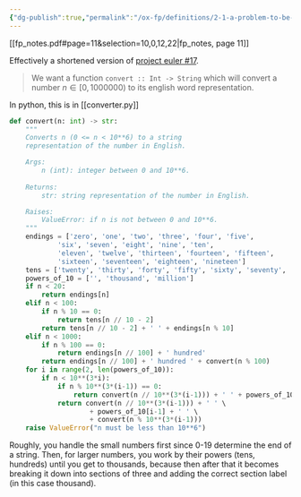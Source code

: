 ```yaml
---
{"dg-publish":true,"permalink":"/ox-fp/definitions/2-1-a-problem-to-be-solved/"}
---
```


[[fp_notes.pdf#page=11&selection=10,0,12,22|fp_notes, page 11]]

Effectively a shortened version of [project euler #17](https://projecteuler.net/problem=17).

> We want a function `convert :: Int -> String` which will convert a number $n \in [0, 1000000)$ to its english word representation.

In python, this is in [[converter.py]]

```python
def convert(n: int) -> str:
    """
    Converts n (0 <= n < 10**6) to a string
    representation of the number in English.

    Args:
        n (int): integer between 0 and 10**6.
    
    Returns:
        str: string representation of the number in English.

    Raises:
        ValueError: if n is not between 0 and 10**6.        
    """
    endings = ['zero', 'one', 'two', 'three', 'four', 'five',
            'six', 'seven', 'eight', 'nine', 'ten',
            'eleven', 'twelve', 'thirteen', 'fourteen', 'fifteen',
            'sixteen', 'seventeen', 'eighteen', 'nineteen']
    tens = ['twenty', 'thirty', 'forty', 'fifty', 'sixty', 'seventy', 'eighty', 'ninety']
    powers_of_10 = ['', 'thousand', 'million']
    if n < 20:
        return endings[n]
    elif n < 100:
        if n % 10 == 0:
            return tens[n // 10 - 2]
        return tens[n // 10 - 2] + ' ' + endings[n % 10]
    elif n < 1000:
        if n % 100 == 0:
            return endings[n // 100] + ' hundred'
        return endings[n // 100] + ' hundred ' + convert(n % 100)
    for i in range(2, len(powers_of_10)):
        if n < 10**(3*i):
            if n % 10**(3*(i-1)) == 0:
                return convert(n // 10**(3*(i-1))) + ' ' + powers_of_10[i-1]
            return convert(n // 10**(3*(i-1))) + ' ' \
                    + powers_of_10[i-1] + ' ' \
                    + convert(n % 10**(3*(i-1)))
    raise ValueError("n must be less than 10**6")
```

Roughly, you handle the small numbers first since 0-19 determine the end of a string. Then, for larger numbers, you work by their powers (tens, hundreds) until you get to thousands, because then after that it becomes breaking it down into sections of three and adding the correct section label (in this case thousand).
